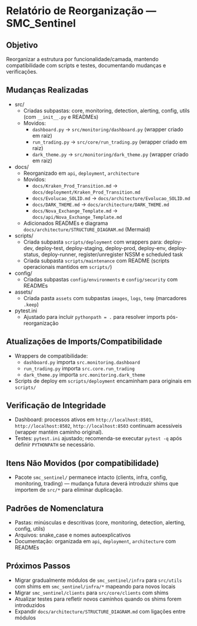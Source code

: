 # Relatório de Reorganização — SMC_Sentinel

## Objetivo
Reorganizar a estrutura por funcionalidade/camada, mantendo compatibilidade com scripts e testes, documentando mudanças e verificações.

## Mudanças Realizadas
- src/
  - Criadas subpastas: core, monitoring, detection, alerting, config, utils (com `__init__.py` e READMEs)
  - Movidos:
    - `dashboard.py` → `src/monitoring/dashboard.py` (wrapper criado em raiz)
    - `run_trading.py` → `src/core/run_trading.py` (wrapper criado em raiz)
    - `dark_theme.py` → `src/monitoring/dark_theme.py` (wrapper criado em raiz)
- docs/
  - Reorganizado em `api`, `deployment`, `architecture`
  - Movidos:
    - `docs/Kraken_Prod_Transition.md` → `docs/deployment/Kraken_Prod_Transition.md`
    - `docs/Evolucao_SOLID.md` → `docs/architecture/Evolucao_SOLID.md`
    - `docs/DARK_THEME.md` → `docs/architecture/DARK_THEME.md`
    - `docs/Nova_Exchange_Template.md` → `docs/api/Nova_Exchange_Template.md`
  - Adicionados READMEs e diagrama `docs/architecture/STRUCTURE_DIAGRAM.md` (Mermaid)
- scripts/
  - Criada subpasta `scripts/deployment` com wrappers para: deploy-dev, deploy-test, deploy-staging, deploy-prod, deploy-env, deploy-status, deploy-runner, register/unregister NSSM e scheduled task
  - Criada subpasta `scripts/maintenance` com README (scripts operacionais mantidos em `scripts/`)
- config/
  - Criadas subpastas `config/environments` e `config/security` com READMEs
- assets/
  - Criada pasta `assets` com subpastas `images`, `logs`, `temp` (marcadores `.keep`)
- pytest.ini
  - Ajustado para incluir `pythonpath = .` para resolver imports pós-reorganização

## Atualizações de Imports/Compatibilidade
- Wrappers de compatibilidade:
  - `dashboard.py` importa `src.monitoring.dashboard`
  - `run_trading.py` importa `src.core.run_trading`
  - `dark_theme.py` importa `src.monitoring.dark_theme`
- Scripts de deploy em `scripts/deployment` encaminham para originais em `scripts/`

## Verificação de Integridade
- Dashboard: processos ativos em `http://localhost:8501`, `http://localhost:8502`, `http://localhost:8503` continuam acessíveis (wrapper mantém caminho original).
- Testes: `pytest.ini` ajustado; recomenda-se executar `pytest -q` após definir `PYTHONPATH` se necessário.

## Itens Não Movidos (por compatibilidade)
- Pacote `smc_sentinel/` permanece intacto (clients, infra, config, monitoring, trading) — mudança futura deverá introduzir shims que importem de `src/*` para eliminar duplicação.

## Padrões de Nomenclatura
- Pastas: minúsculas e descritivas (core, monitoring, detection, alerting, config, utils)
- Arquivos: snake_case e nomes autoexplicativos
- Documentação: organizada em `api`, `deployment`, `architecture` com READMEs

## Próximos Passos
- Migrar gradualmente módulos de `smc_sentinel/infra` para `src/utils` com shims em `smc_sentinel/infra/*` mapeando para novos locais
- Migrar `smc_sentinel/clients` para `src/core/clients` com shims
- Atualizar testes para refletir novos caminhos quando os shims forem introduzidos
- Expandir `docs/architecture/STRUCTURE_DIAGRAM.md` com ligações entre módulos
